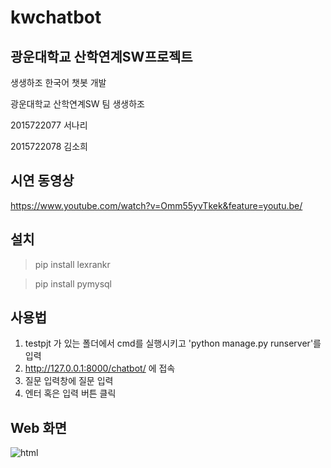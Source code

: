# kwchatbot
## 광운대학교 산학연계SW프로젝트 

생생하조 한국어 챗봇 개발  


광운대학교 산학연계SW 팀 생생하조

2015722077 서나리

2015722078 김소희

## 시연 동영상
<https://www.youtube.com/watch?v=Omm55yvTkek&feature=youtu.be/>


## 설치
>pip install lexrankr

>pip install pymysql



## 사용법
1. testpjt 가 있는 폴더에서 cmd를 실행시키고 'python manage.py runserver'를 입력  
2. <http://127.0.0.1:8000/chatbot/> 에 접속  
3. 질문 입력창에 질문 입력  
4. 엔터 혹은 입력 버튼 클릭  


## Web 화면
![html](https://user-images.githubusercontent.com/37467841/41412048-be117d80-7019-11e8-84d4-cc3bedfd8787.PNG)
